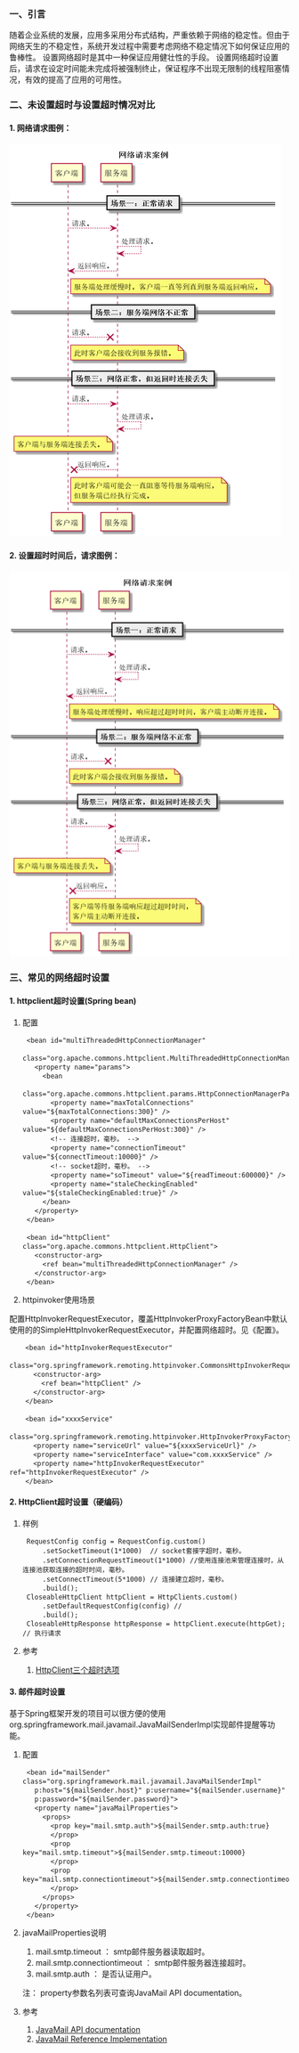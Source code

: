 ### 一、引言
随着企业系统的发展，应用多采用分布式结构，严重依赖于网络的稳定性。但由于网络天生的不稳定性，系统开发过程中需要考虑网络不稳定情况下如何保证应用的鲁棒性。 设置网络超时是其中一种保证应用健壮性的手段。 设置网络超时设置后，请求在设定时间能未完成将被强制终止，保证程序不出现无限制的线程阻塞情况，有效的提高了应用的可用性。

### 二、未设置超时与设置超时情况对比
#### 1. 网络请求图例：

 ![网络请求超时案例](./images/网络请求超时案例.png)


#### 2. 设置超时时间后，请求图例：

![网络请求超时案例-设置超时](./images/网络请求超时案例-设置超时.png)


### 三、常见的网络超时设置
#### 1. httpclient超时设置(Spring bean)

1. 配置

		<bean id="multiThreadedHttpConnectionManager"
		  class="org.apache.commons.httpclient.MultiThreadedHttpConnectionManager">
		  <property name="params">
		    <bean
		      class="org.apache.commons.httpclient.params.HttpConnectionManagerParams">
		      <property name="maxTotalConnections" value="${maxTotalConnections:300}" />
		      <property name="defaultMaxConnectionsPerHost" value="${defaultMaxConnectionsPerHost:300}" />
			  <!-- 连接超时，毫秒。 -->
		      <property name="connectionTimeout" value="${connectTimeout:10000}" />
			  <!-- socket超时，毫秒。 -->
		      <property name="soTimeout" value="${readTimeout:600000}" />
		      <property name="staleCheckingEnabled" value="${staleCheckingEnabled:true}" />
		    </bean>
		  </property>
		</bean>
		
		<bean id="httpClient" class="org.apache.commons.httpclient.HttpClient">
		  <constructor-arg>
		    <ref bean="multiThreadedHttpConnectionManager" />
		  </constructor-arg>
		</bean>

2. httpinvoker使用场景

配置HttpInvokerRequestExecutor，覆盖HttpInvokerProxyFactoryBean中默认使用的的SimpleHttpInvokerRequestExecutor，并配置网络超时。见《配置》。

		<bean id="httpInvokerRequestExecutor"
		  class="org.springframework.remoting.httpinvoker.CommonsHttpInvokerRequestExecutor">
		  <constructor-arg>
		    <ref bean="httpClient" />
		  </constructor-arg>
		</bean>
		
		<bean id="xxxxService"
		  class="org.springframework.remoting.httpinvoker.HttpInvokerProxyFactoryBean">
		  <property name="serviceUrl" value="${xxxxServiceUrl}" />
		  <property name="serviceInterface" value="com.xxxxService" />
		  <property name="httpInvokerRequestExecutor" ref="httpInvokerRequestExecutor" />
		</bean>


#### 2. HttpClient超时设置（硬编码）
1. 样例

		RequestConfig config = RequestConfig.custom()
		    .setSocketTimeout(1*1000)  // socket套接字超时，毫秒。
		    .setConnectionRequestTimeout(1*1000) //使用连接池来管理连接时，从连接池获取连接的超时时间，毫秒。
		    .setConnectTimeout(5*1000) // 连接建立超时，毫秒。
		    .build();
		CloseableHttpClient httpClient = HttpClients.custom()
		    .setDefaultRequestConfig(config) //
		    .build();
		CloseableHttpResponse httpResponse = httpClient.execute(httpGet); // 执行请求


2. 参考
	1. [HttpClient三个超时选项](http://blog.csdn.net/btlas/article/details/53710854)

#### 3. 邮件超时设置
基于Spring框架开发的项目可以很方便的使用
org.springframework.mail.javamail.JavaMailSenderImpl实现邮件提醒等功能。

1. 配置

		<bean id="mailSender" class="org.springframework.mail.javamail.JavaMailSenderImpl"
		  p:host="${mailSender.host}" p:username="${mailSender.username}"
		  p:password="${mailSender.password}">
		  <property name="javaMailProperties">
		    <props>
		      <prop key="mail.smtp.auth">${mailSender.smtp.auth:true}
		      </prop>
		      <prop key="mail.smtp.timeout">${mailSender.smtp.timeout:10000}
		      </prop>
		      <prop key="mail.smtp.connectiontimeout">${mailSender.smtp.connectiontimeout:10000}
		      </prop>
		    </props>
		  </property>
		</bean>

2. javaMailProperties说明
   1. mail.smtp.timeout ： smtp邮件服务器读取超时。
   2. mail.smtp.connectiontimeout ： smtp邮件服务器连接超时。
   3. mail.smtp.auth ： 是否认证用户。

    注： property参数名列表可查询JavaMail API documentation。

3. 参考
	1. [JavaMail API documentation](https://javaee.github.io/javamail/docs/api/)
	2. [JavaMail Reference Implementation](https://javaee.github.io/javamail/)

